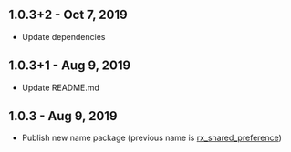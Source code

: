 ## 1.0.3+2 - Oct 7, 2019

* Update dependencies

## 1.0.3+1 - Aug 9, 2019

* Update README.md

## 1.0.3 - Aug 9, 2019

* Publish new name package (previous name is [rx_shared_preference](https://pub.dev/packages/rx_shared_preference))
